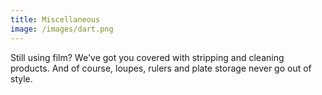```yaml
---
title: Miscellaneous
image: /images/dart.png
---
```


<!-- split -->
Still using film? We've got you covered with stripping and cleaning products. And of course, loupes, rulers and plate storage never go out of style.
